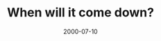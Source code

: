 ---
layout: base.njk
title : 'When will it come down?' 
view_title : 'When will it come down?' 
year : '2000' 
date : '2000-07-10' 
img_file : '/drawing/comedown.png' 
html_file : 'comedown' 
next_html : 'telephone.html' 
year_order : '461' 
permalink : "title/{{html_file}}.html"
---